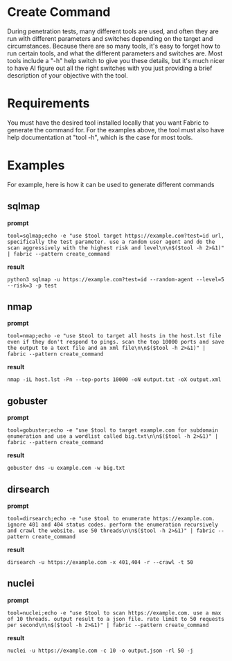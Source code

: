 # Create Command

During penetration tests, many different tools are used, and often they are run with different parameters and switches depending on the target and circumstances. Because there are so many tools, it's easy to forget how to run certain tools, and what the different parameters and switches are. Most tools include a "-h" help switch to give you these details, but it's much nicer to have AI figure out all the right switches with you just providing a brief description of your objective with the tool.

# Requirements

You must have the desired tool installed locally that you want Fabric to generate the command for. For the examples above, the tool must also have help documentation at "tool -h", which is the case for most tools.

# Examples

For example, here is how it can be used to generate different commands


## sqlmap

**prompt**
```
tool=sqlmap;echo -e "use $tool target https://example.com?test=id url, specifically the test parameter. use a random user agent and do the scan aggressively with the highest risk and level\n\n$($tool -h 2>&1)" | fabric --pattern create_command
```

**result**

```
python3 sqlmap -u https://example.com?test=id --random-agent --level=5 --risk=3 -p test
```

## nmap
**prompt**

```
tool=nmap;echo -e "use $tool to target all hosts in the host.lst file even if they don't respond to pings. scan the top 10000 ports and save the output to a text file and an xml file\n\n$($tool -h 2>&1)" | fabric --pattern create_command
```

**result**

```
nmap -iL host.lst -Pn --top-ports 10000 -oN output.txt -oX output.xml
```

## gobuster

**prompt**
```
tool=gobuster;echo -e "use $tool to target example.com for subdomain enumeration and use a wordlist called big.txt\n\n$($tool -h 2>&1)" | fabric --pattern create_command
```
**result**

```
gobuster dns -u example.com -w big.txt
```


## dirsearch
**prompt**

```
tool=dirsearch;echo -e "use $tool to enumerate https://example.com. ignore 401 and 404 status codes. perform the enumeration recursively and crawl the website. use 50 threads\n\n$($tool -h 2>&1)" | fabric --pattern create_command
```

**result**

```
dirsearch -u https://example.com -x 401,404 -r --crawl -t 50
```

## nuclei

**prompt**
```
tool=nuclei;echo -e "use $tool to scan https://example.com. use a max of 10 threads. output result to a json file. rate limit to 50 requests per second\n\n$($tool -h 2>&1)" | fabric --pattern create_command
```
**result**
```
nuclei -u https://example.com -c 10 -o output.json -rl 50 -j
```
